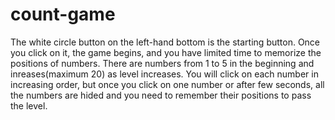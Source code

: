 # count-game
The white circle button on the left-hand bottom is the starting button. Once you click on it, the game begins, and you have limited time to memorize the positions of numbers.
There are numbers from 1 to 5 in the beginning and inreases(maximum 20) as level increases. You will click on each number in increasing order, but once you click on one number or
after few seconds, all the numbers are hided and you need to remember their positions to pass the level.  

